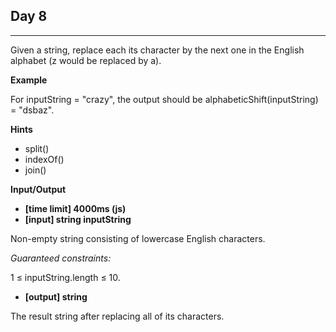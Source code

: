## **Day 8**

---

Given a string, replace each its character by the next one in the English alphabet (z would be replaced by a).

**Example**

For inputString = "crazy", the output should be
alphabeticShift(inputString) = "dsbaz".

**Hints**

- split()
- indexOf()
- join()

**Input/Output**

- **[time limit] 4000ms (js)**
- **[input] string inputString**

Non-empty string consisting of lowercase English characters.

_Guaranteed constraints:_

1 ≤ inputString.length ≤ 10.

- **[output] string**

The result string after replacing all of its characters.
